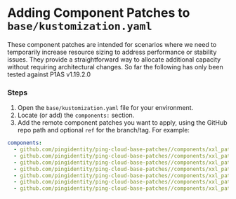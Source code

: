 # Adding Component Patches to `base/kustomization.yaml`

These component patches are intended for scenarios where we need to temporarily increase resource sizing to address performance or stability issues. They provide a straightforward way to allocate additional capacity without requiring architectural changes.
So far the following has only been tested against P1AS v1.19.2.0

### Steps

1. Open the `base/kustomization.yaml` file for your environment.  
2. Locate (or add) the `components:` section.  
3. Add the remote component patches you want to apply, using the GitHub repo path and optional `ref` for the branch/tag. For example:

```yaml
components:
  - github.com/pingidentity/ping-cloud-base-patches//components/xxl_patches/pingfederate?ref=pdo-10262
  - github.com/pingidentity/ping-cloud-base-patches//components/xxl_patches/pingaccess?ref=pdo-10262
  - github.com/pingidentity/ping-cloud-base-patches//components/xxl_patches/pingaccess-was?ref=pdo-10262
  - github.com/pingidentity/ping-cloud-base-patches//components/xxl_patches/nginx?ref=pdo-10262
  - github.com/pingidentity/ping-cloud-base-patches//components/xxl_patches/logstash?ref=pdo-10262
  - github.com/pingidentity/ping-cloud-base-patches//components/xxl_patches/fluent-bit?ref=pdo-10262
  - github.com/pingidentity/ping-cloud-base-patches//components/xxl_patches/pingdirectory?ref=pdo-10262
